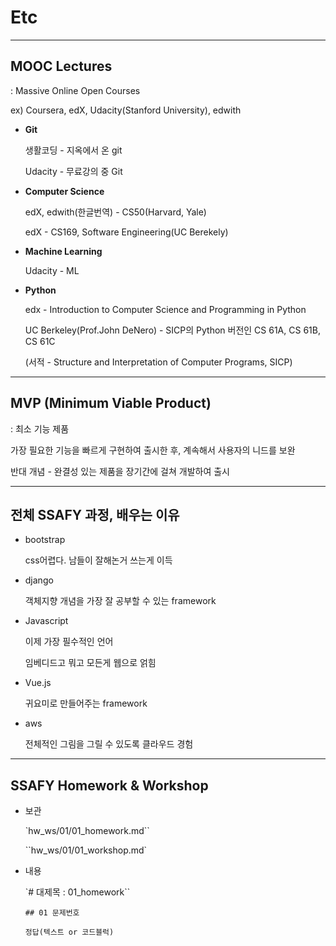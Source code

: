 # Etc

---

## MOOC Lectures

: Massive Online Open Courses

ex) Coursera, edX, Udacity(Stanford University), edwith

- **Git**
  
  생활코딩 - 지옥에서 온 git
  
  Udacity - 무료강의 중 Git
  
- **Computer Science**
  
  edX, edwith(한글번역) - CS50(Harvard, Yale)
  
  edX - CS169, Software Engineering(UC Berekely)
  
- **Machine Learning**
  
  Udacity - ML

- **Python**

  edx - Introduction to Computer Science and Programming in Python
  
  UC Berkeley(Prof.John DeNero) - SICP의 Python 버전인 CS 61A, CS 61B, CS 61C
  
  (서적 - Structure and Interpretation of Computer Programs, SICP)

---

## MVP (Minimum Viable Product)

: 최소 기능 제품

가장 필요한 기능을 빠르게 구현하여 출시한 후, 계속해서 사용자의 니드를 보완

반대 개념 - 완결성 있는 제품을 장기간에 걸쳐 개발하여 출시

---

## 전체 SSAFY 과정, 배우는 이유

- bootstrap

  css어렵다. 남들이 잘해논거 쓰는게 이득

- django

  객체지향 개념을 가장 잘 공부할 수 있는 framework

- Javascript

  이제 가장 필수적인 언어

  임베디드고 뭐고 모든게 웹으로 얽힘

- Vue.js

  귀요미로 만들어주는 framework

- aws

  전체적인 그림을 그릴 수 있도록 클라우드 경험

---

## SSAFY Homework & Workshop

- 보관

  `hw_ws/01/01_homework.md``

  ``hw_ws/01/01_workshop.md`

- 내용

  `# 대제목 : 01_homework``

  `## 01 문제번호`

  `정답(텍스트 or 코드블럭)`